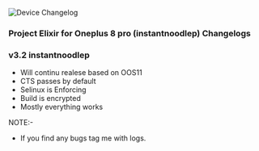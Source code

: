 ![Device Changelog](https://i.imgur.com/C0Wcdr5.png)
### Project Elixir for Oneplus 8 pro (instantnoodlep) Changelogs

### v3.2 instantnoodlep
- Will continu realese based on OOS11
- CTS passes by default
- Selinux is Enforcing
- Build is encrypted
- Mostly everything works

NOTE:- 
- If you find any bugs tag me with logs.
